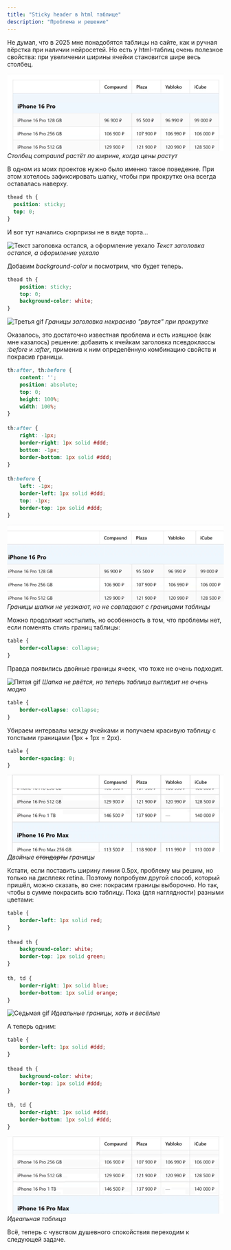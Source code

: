 ```yaml
---
title: "Sticky header в html таблице"
description: "Проблема и решение"
---
```


Не думал, что в 2025 мне понадобятся таблицы на сайте, как и ручная вёрстка при наличии нейросетей. Но есть у html-таблиц очень полезное свойства: при увеличении ширины ячейки становится шире весь столбец.

![Красота: столбец сам тянется под содержимое](/blog/img/2025-04-11-html-table/20250408_184100.gif)
*Столбец сompaund растёт по ширине, когда цены растут*

В одном из моих проектов нужно было именно такое поведение. При этом хотелось зафиксировать шапку, чтобы при прокрутке она всегда оставалась наверху.

```css
thead th {
  position: sticky;
  top: 0;
}
```

И вот тут начались сюрпризы не в виде торта...

![Текст заголовка остался, а оформление уехало](/blog/img/2025-04-11-html-table/20250408_184620.gif)
*Текст заголовка остался, а оформление уехало*

Добавим *background-color* и посмотрим, что будет теперь.

```css
thead th {
    position: sticky;
    top: 0;
    background-color: white;
}
```

![Третья gif](/blog/img/2025-04-11-html-table/20250408_184644.gif)
*Границы заголовка некрасиво "рвутся" при прокрутке*

Оказалось, это достаточно известная проблема и есть изящное (как мне казалось) решение: добавить к ячейкам заголовка псевдоклассы *:before* и *:after*, применив к ним определённую комбинацию свойств и покрасив границы.

```css
th:after, th:before {
    content: '';
    position: absolute;
    top: 0;
    height: 100%;
    width: 100%;
}

th:after {
    right: -1px;
    border-right: 1px solid #ddd;
    bottom: -1px;
    border-bottom: 1px solid #ddd;
}

th:before {
    left: -1px;
    border-left: 1px solid #ddd;
    top: -1px;
    border-top: 1px solid #ddd;
}
```

![четвертая gif](/blog/img/2025-04-11-html-table/20250408_184710.gif)
*Границы шапки не уезжают, но не совпадают с границами таблицы*

Можно продолжит костылить, но особенность в том, что проблемы нет, если поменять стиль границ таблицы:

```css
table {
    border-collapse: collapse;
}
```

Правда появились двойные границы ячеек, что тоже не очень подходит.

![Пятая gif](/blog/img/2025-04-11-html-table/20250408_184927.gif)
*Шапка не рвётся, но теперь таблица выглядит не очень модно*

```css
table {
    border-collapse: collapse;
}
```

Убираем интервалы между ячейками и получаем красивую таблицу с толстыми границами (1px + 1px = 2px).

```css
table {
    border-spacing: 0;
}
```

![Шестая gif](/blog/img/2025-04-11-html-table/20250408_184947.gif)
*Двойные ~~стандарты~~ границы*

Кстати, если поставить ширину линии 0.5px, проблему мы решим, но только на дисплеях retina. Поэтому попробуем другой способ, который пришёл, можно сказать, во сне: покрасим границы выборочно. Но так, чтобы в сумме покрасить всю таблицу. Пока (для наглядности) разными цветами:

```css
table {
    border-left: 1px solid red;
}

thead th {
    background-color: white;
    border-top: 1px solid green;
}

th, td {
    border-right: 1px solid blue;
    border-bottom: 1px solid orange;
}
```

![Седьмая gif](/blog/img/2025-04-11-html-table/20250408_185609.gif)
*Идеальные границы, хоть и весёлые*

А теперь одним:

```css
table {
    border-left: 1px solid #ddd;
}

thead th {
    background-color: white;
    border-top: 1px solid #ddd;
}

th, td {
    border-right: 1px solid #ddd;
    border-bottom: 1px solid #ddd;
}
```

![Восьмая gif](/blog/img/2025-04-11-html-table/20250408_185627.gif)
*Идеальная таблица*

Всё, теперь с чувством душевного спокойствия переходим к следующей задаче.